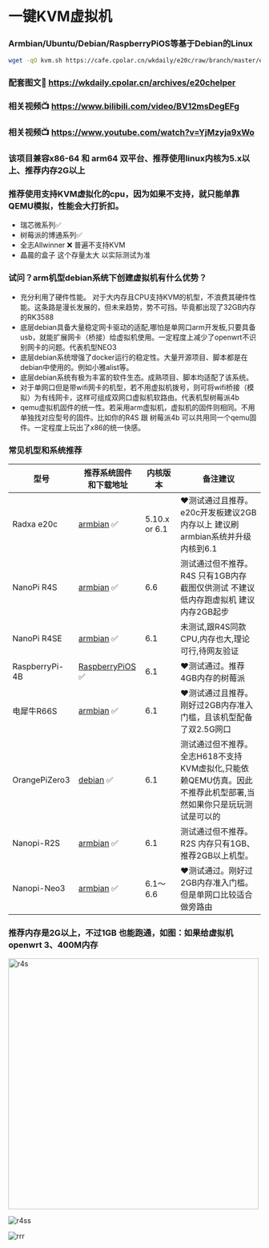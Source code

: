# 一键KVM虚拟机

### Armbian/Ubuntu/Debian/RaspberryPiOS等基于Debian的Linux

```bash
wget -qO kvm.sh https://cafe.cpolar.cn/wkdaily/e20c/raw/branch/master/e20c/kvm.sh && chmod +x kvm.sh && ./kvm.sh

```
### 配套图文📁 https://wkdaily.cpolar.cn/archives/e20chelper
### 相关视频📺️ https://www.bilibili.com/video/BV12msDegEFg
### 相关视频📺️ https://www.youtube.com/watch?v=YjMzyja9xWo

### 该项目兼容x86-64 和 arm64 双平台、推荐使用linux内核为5.x以上、推荐内存2G以上
### 推荐使用支持KVM虚拟化的cpu，因为如果不支持，就只能单靠QEMU模拟，性能会大打折扣。
- 瑞芯微系列✅
- 树莓派的博通系列✅
- 全志Allwinner ❌ 普遍不支持KVM
- 晶晨的盒子 这个存量太大 以实际测试为准
### 试问？arm机型debian系统下创建虚拟机有什么优势？
- 充分利用了硬件性能。 对于大内存且CPU支持KVM的机型，不浪费其硬件性能。这条路是漫长发展的，但未来趋势，势不可挡。毕竟都出现了32GB内存的RK3588
- 底层debian具备大量稳定网卡驱动的适配,哪怕是单网口arm开发板,只要具备usb，就能扩展网卡（桥接）给虚拟机使用。一定程度上减少了openwrt不识别网卡的问题。代表机型NEO3
- 底层debian系统增强了docker运行的稳定性。大量开源项目、脚本都是在debian中使用的。例如小雅alist等。
- 底层debian系统有极为丰富的软件生态。成熟项目、脚本均适配了该系统。
- 对于单网口但是带wifi网卡的机型，若不用虚拟机拨号，则可将wifi桥接（模拟）为有线网卡，这样可组成双网口虚拟机软路由。代表机型树莓派4b
- qemu虚拟机固件的统一性。若采用arm虚拟机，虚拟机的固件则相同。不用单独找对应型号的固件。比如你的R4S 跟 树莓派4b 可以共用同一个qemu固件。一定程度上玩出了x86的统一快感。


### 常见机型和系统推荐


| 型号 |推荐系统固件<br>和下载地址|内核版本|备注建议|
|-----|-----------|-----|-----|
| Radxa e20c | [armbian](https://drive.google.com/file/d/1_UFO9dzp3oDMfn2EQCWFGecKiFlY4w2e/view?usp=sharing) ✅ |5.10.x or 6.1|❤️测试通过且推荐。<br>e20c开发板建议2GB内存以上 建议刷armbian系统并升级内核到6.1|
| NanoPi R4S | [armbian](https://dl.armbian.com/nanopi-r4s/Bookworm_current_server) ✅ |6.6|测试通过但不推荐。<br>R4S 只有1GB内存 截图仅供测试 不建议低内存跑虚拟机 建议内存2GB起步|
| NanoPi R4SE | [armbian](https://drive.google.com/file/d/1Ip0pcMIKew3nvOpAbhvw294KxGKULGnd/view?usp=sharing) ✅ |6.1| 未测试,跟R4S同款CPU,内存也大,理论可行,待网友验证
|RaspberryPi-4B|[RaspberryPiOS](https://www.raspberrypi.com/software/) ✅ |6.1|❤️测试通过。推荐4GB内存的树莓派
|电犀牛R66S|[armbian](https://github.com/ophub/amlogic-s9xxx-armbian/releases) ✅ |6.1|❤️测试通过且推荐。刚好过2GB内存准入门槛，且该机型配备了双2.5G网口
| OrangePiZero3 | [debian](https://drive.google.com/drive/folders/1915jA2FgjUIUrdcEe4I1wxqSZgyDLiBN?usp=sharing) ✅ |6.1|测试通过但不推荐。<br>全志H618不支持KVM虚拟化,只能依赖QEMU仿真。因此不推荐此机型部署,当然如果你只是玩玩测试是可以的|
| Nanopi-R2S | [armbian](https://armbian.systemonachip.net/archive/nanopi-r2s/archive/Armbian_23.11.1_Nanopi-r2s_bookworm_current_6.1.63.img.xz) ✅ |6.1|测试通过但不推荐。<br>R2S 内存只有1GB、推荐2GB以上机型。
|Nanopi-Neo3|[armbian](https://k-space.ee.armbian.com/archive/nanopineo3/archive/Armbian_23.11.1_Nanopineo3_bookworm_current_6.1.63.img.xz) ✅ |6.1～6.6|❤️测试通过。刚好过2GB内存准入门槛。但是单网口比较适合做旁路由

### 推荐内存是2G以上，不过1GB 也能跑通，如图：如果给虚拟机openwrt 3、400M内存
<img src="https://github.com/user-attachments/assets/32372c38-a147-4c24-aaf8-ae7537c1794e" alt="r4s" width="500">

![r4ss](https://github.com/user-attachments/assets/71582537-5914-4317-9e47-41292ecd95da)

![rrr](https://github.com/user-attachments/assets/176b64e2-c25d-49c5-b53a-adda63c2a535)
